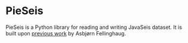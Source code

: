 # PieSeis
PieSeis is a Python library for reading and writing JavaSeis dataset. It is built upon <a href=https://github.com/asbjorn/pyjavaseis>previous work</a> by Asbjørn Fellinghaug.
